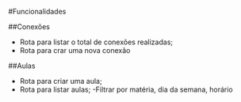 #Funcionalidades 

##Conexões

- Rota para listar o total de conexões realizadas;
- Rota para crar uma nova conexão

##Aulas

- Rota para criar uma aula;
- Rota para listar aulas;
    -Filtrar por matéria, dia da semana, horário